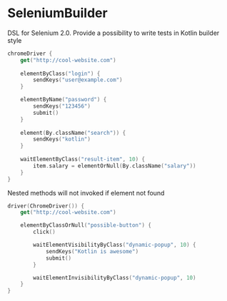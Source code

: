 # SeleniumBuilder
DSL for Selenium 2.0. Provide a possibility to write tests in Kotlin builder style
```kotlin
chromeDriver { 
    get("http://cool-website.com")
    
    elementByClass("login") {
        sendKeys("user@example.com")
    }

    elementByName("password") {
        sendKeys("123456")
        submit()
    }
    
    element(By.className("search")) {
        sendKeys("kotlin")
    }
    
    waitElementByClass("result-item", 10) {
        item.salary = elementOrNull(By.className("salary"))
    }
}
```
Nested methods will not invoked if element not found
```kotlin
driver(ChromeDriver()) {
    get("http://cool-website.com")

    elementByClassOrNull("possible-button") {
        click()

        waitElementVisibilityByClass("dynamic-popup", 10) {
            sendKeys("Kotlin is awesome")
            submit()
        }

        waitElementInvisibilityByClass("dynamic-popup", 10)
    }
}
```
